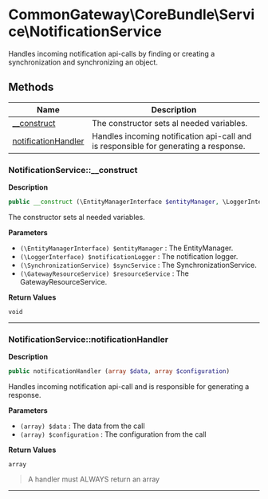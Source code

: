 # CommonGateway\CoreBundle\Service\NotificationService

Handles incoming notification api-calls by finding or creating a synchronization and synchronizing an object.

## Methods

| Name | Description |
|------|-------------|
|[\_\_construct](#notificationservice__construct)|The constructor sets al needed variables.|
|[notificationHandler](#notificationservicenotificationhandler)|Handles incoming notification api-call and is responsible for generating a response.|

### NotificationService::\_\_construct

**Description**

```php
public __construct (\EntityManagerInterface $entityManager, \LoggerInterface $notificationLogger, \SynchronizationService $syncService, \GatewayResourceService $resourceService)
```

The constructor sets al needed variables.

**Parameters**

*   `(\EntityManagerInterface) $entityManager`
    : The EntityManager.
*   `(\LoggerInterface) $notificationLogger`
    : The notification logger.
*   `(\SynchronizationService) $syncService`
    : The SynchronizationService.
*   `(\GatewayResourceService) $resourceService`
    : The GatewayResourceService.

**Return Values**

`void`

<hr />

### NotificationService::notificationHandler

**Description**

```php
public notificationHandler (array $data, array $configuration)
```

Handles incoming notification api-call and is responsible for generating a response.

**Parameters**

*   `(array) $data`
    : The data from the call
*   `(array) $configuration`
    : The configuration from the call

**Return Values**

`array`

> A handler must ALWAYS return an array

<hr />
